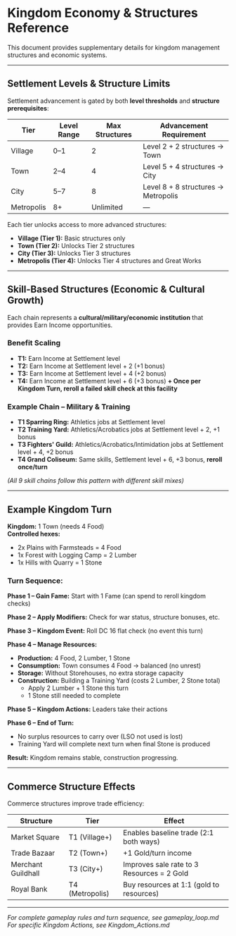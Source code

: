 # Kingdom Economy & Structures Reference

This document provides supplementary details for kingdom management structures and economic systems.

---

## Settlement Levels & Structure Limits

Settlement advancement is gated by both **level thresholds** and **structure prerequisites**:

| Tier       | Level Range | Max Structures | Advancement Requirement |
|------------|-------------|----------------|-----------------------------
| Village    | 0–1         | 2              | Level 2 + 2 structures → Town |
| Town       | 2–4         | 4              | Level 5 + 4 structures → City |
| City       | 5–7         | 8              | Level 8 + 8 structures → Metropolis |
| Metropolis | 8+          | Unlimited      | — |

Each tier unlocks access to more advanced structures:
- **Village (Tier 1):** Basic structures only
- **Town (Tier 2):** Unlocks Tier 2 structures
- **City (Tier 3):** Unlocks Tier 3 structures
- **Metropolis (Tier 4):** Unlocks Tier 4 structures and Great Works

---

## Skill-Based Structures (Economic & Cultural Growth)

Each chain represents a **cultural/military/economic institution** that provides Earn Income opportunities.

### Benefit Scaling
- **T1:** Earn Income at Settlement level
- **T2:** Earn Income at Settlement level + 2 (+1 bonus)
- **T3:** Earn Income at Settlement level + 4 (+2 bonus)
- **T4:** Earn Income at Settlement level + 6 (+3 bonus) **+ Once per Kingdom Turn, reroll a failed skill check at this facility**

### Example Chain – Military & Training
- **T1 Sparring Ring:** Athletics jobs at Settlement level
- **T2 Training Yard:** Athletics/Acrobatics jobs at Settlement level + 2, +1 bonus
- **T3 Fighters' Guild:** Athletics/Acrobatics/Intimidation jobs at Settlement level + 4, +2 bonus
- **T4 Grand Coliseum:** Same skills, Settlement level + 6, +3 bonus, **reroll once/turn**

*(All 9 skill chains follow this pattern with different skill mixes)*

---

## Example Kingdom Turn

**Kingdom:** 1 Town (needs 4 Food)  
**Controlled hexes:**
- 2x Plains with Farmsteads = 4 Food
- 1x Forest with Logging Camp = 2 Lumber
- 1x Hills with Quarry = 1 Stone

### Turn Sequence:

**Phase 1 – Gain Fame:** Start with 1 Fame (can spend to reroll kingdom checks)

**Phase 2 – Apply Modifiers:** Check for war status, structure bonuses, etc.

**Phase 3 – Kingdom Event:** Roll DC 16 flat check (no event this turn)

**Phase 4 – Manage Resources:**
- **Production:** 4 Food, 2 Lumber, 1 Stone
- **Consumption:** Town consumes 4 Food → balanced (no unrest)
- **Storage:** Without Storehouses, no extra storage capacity
- **Construction:** Building a Training Yard (costs 2 Lumber, 2 Stone total)
  - Apply 2 Lumber + 1 Stone this turn
  - 1 Stone still needed to complete

**Phase 5 – Kingdom Actions:** Leaders take their actions

**Phase 6 – End of Turn:** 
- No surplus resources to carry over (LSO not used is lost)
- Training Yard will complete next turn when final Stone is produced

**Result:** Kingdom remains stable, construction progressing.

---

## Commerce Structure Effects

Commerce structures improve trade efficiency:

| Structure | Tier | Effect |
|-----------|------|--------|
| Market Square | T1 (Village+) | Enables baseline trade (2:1 both ways) |
| Trade Bazaar | T2 (Town+) | +1 Gold/turn income |
| Merchant Guildhall | T3 (City+) | Improves sale rate to 3 Resources = 2 Gold |
| Royal Bank | T4 (Metropolis) | Buy resources at 1:1 (gold to resources) |

---

*For complete gameplay rules and turn sequence, see gameplay_loop.md*  
*For specific Kingdom Actions, see Kingdom_Actions.md*
